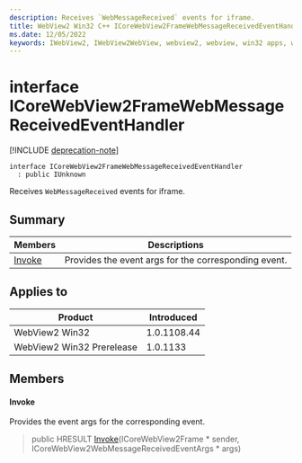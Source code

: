 ```yaml
---
description: Receives `WebMessageReceived` events for iframe.
title: WebView2 Win32 C++ ICoreWebView2FrameWebMessageReceivedEventHandler
ms.date: 12/05/2022
keywords: IWebView2, IWebView2WebView, webview2, webview, win32 apps, win32, edge, ICoreWebView2, ICoreWebView2Controller, browser control, edge html, ICoreWebView2FrameWebMessageReceivedEventHandler
---
```


# interface ICoreWebView2FrameWebMessageReceivedEventHandler

[!INCLUDE [deprecation-note](../includes/deprecation-note.md)]

```
interface ICoreWebView2FrameWebMessageReceivedEventHandler
  : public IUnknown
```

Receives `WebMessageReceived` events for iframe.

## Summary

 Members                        | Descriptions
--------------------------------|---------------------------------------------
[Invoke](#invoke) | Provides the event args for the corresponding event.

## Applies to

Product                         | Introduced
--------------------------------|---------------------------------------------
WebView2 Win32            |    1.0.1108.44
WebView2 Win32 Prerelease |    1.0.1133

## Members

#### Invoke

Provides the event args for the corresponding event.

> public HRESULT [Invoke](#invoke)(ICoreWebView2Frame * sender, ICoreWebView2WebMessageReceivedEventArgs * args)

